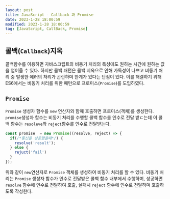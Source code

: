```yaml
---
layout: post
title: JavaScript - Callback 과 Promise
date: 2023-1-28 18:00:59
modified: 2023-1-28 18:00:59
tag: [JavaScript, CallBack, Promise]
---
```


## 콜백(`Callback`)지옥
콜백함수를 이용하면 자바스크립트의 비동기 처리의 특성에도 원하는 시간에 원하는 값을 얻어올 수 있다. 하지만 콜백 패턴은 콜백 지옥으로 인해 가독성이 나쁘고 비동기 처리 중 발생한 에러의 처리가 곤란하며 한계가 있다는 단점이 있다. 이를 해결하기 위해 ES6에서는 비동기 처리를 위한 패턴으로 프로미스(`Promise`)를 도입하였다.

## `Promise`
`Promise` 생성자 함수를 `new` 연산자와 함께 호출하면 프로미스(객체)를 생성한다. `promise`생성자 함수는 비동기 처리를 수행할 콜백 함수를 인수로 전달 받ㄷ는데 이 콜백 함수는 `resoleve`와 `reject`함수를 인수로 전달받는다. 
```javascript
const promise  = new Promise((resolve, reject) => {
  if(/*통신을 성공했을때*/) {
    resolve('result');
  } else {
    rejuct('fail')
  }
});
```
위와 같이 `new`연산자로 `Promise` 객체를 생성하여 비동기 처리를 할 수 있다. 비동기 처리는 `Promise` 생성자 함수가 인수로 전달받은 콜백 함수 내부에서 수행하며, 성공하면 `resolve` 함수에 인수로 전달하여 호출, 실패시 `reject` 함수에 인수로 전달하며 호출하도록 작성한다. 